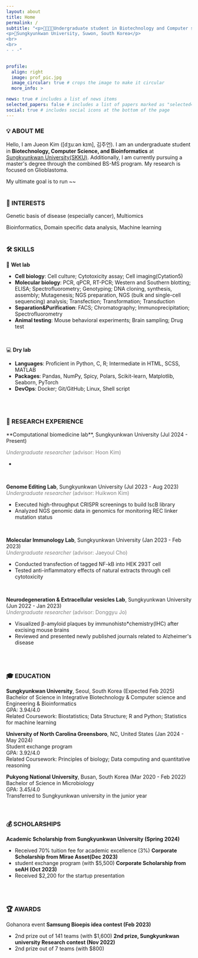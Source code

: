 ```yaml
---
layout: about
title: Home
permalink: /
subtitle: "<p>🧬👩🏻‍💻Undergraduate student in Biotechnology and Computer science</p>
<p>📍Sungkyunkwan University, Suwon, South Korea</p>
<br>
<br>
- - -"
  

profile:
  align: right
  image: prof_pic.jpg
  image_circular: true # crops the image to make it circular
  more_info: >

news: true # includes a list of news items
selected_papers: false # includes a list of papers marked as "selected={true}"
social: true # includes social icons at the bottom of the page
---
```



### 💡 ABOUT ME

Hello, I am Jueon Kim ([dʒuːən kɪm], 김주언). I am an undergraduate student in **Biotechnology, Computer Science, and Bioinformatics** at [Sungkyunkwan University(SKKU)](https://www.skku.edu/eng). Additionally, I am currently pursuing a master's degree through the combined BS-MS program. My research is focused on Glioblastoma.

My ultimate goal is to run ~~
<br>
<br>

### 🎯 INTERESTS
<p>Genetic basis of disease (especially cancer), Multiomics</p>
Bioinformatics, Domain specific data analysis, Machine learning
<br>
<br>

### 🛠️ SKILLS
🧪 **Wet lab**
- **Cell biology**: Cell culture; Cytotoxicity assay; Cell imaging(Cytation5)
- **Molecular biology**: PCR, qPCR, RT-PCR; Western and Southern blotting; ELISA; Spectrofluorometry; Genotyping; DNA cloning, synthesis, assembly; Mutagenesis; NGS preparation, NGS (bulk and single-cell sequencing) analysis; Transfection; Transformation; Transduction
- **Separation&Purification**: FACS; Chromatography; Immunoprecipitation; Spectrofluorometry
- **Animal testing**: Mouse behavioral experiments; Brain sampling; Drug test
<br>

💻 **Dry lab**
- **Languages**: Proficient in Python, C, R; Intermediate in HTML, SCSS, MATLAB
- **Packages**: Pandas, NumPy, Spicy, Polars, Scikit-learn, Matplotlib, Seaborn, PyTorch
- **DevOps**: Docker; Git/GitHub; Linux, Shell script
<br>
<br>

### 📑 RESEARCH EXPERIENCE
<p>**Computational biomedicine lab**, Sungkyunkwan University (Jul 2024 - Present) </p> 
<span style="color: gray;"><i>Undergraduate researcher</i> (advisor: Hoon Kim)</span>

- 
<br>

**Genome Editing Lab**, Sungkyunkwan University (Jul 2023 - Aug 2023)   
<span style="color: gray;"><i>Undergraduate researcher</i> (advisor: Huikwon Kim) </span>

- Executed high-throughput CRISPR screenings to build IscB library
- Analyzed NGS genomic data in genomics for monitoring REC linker mutation status
<br>

**Molecular Immunology Lab**, Sungkyunkwan University (Jan 2023 - Feb 2023)   
<span style="color: gray;"><i>Undergraduate researcher</i> (advisor: Jaeyoul Cho) </span>	

- Conducted transfection of tagged NF-kB into HEK 293T cell
- Tested anti-inflammatory effects of natural extracts through cell cytotoxicity
<br>

**Neurodegeneration & Extracellular vesicles Lab**, Sungkyunkwan University (Jun 2022 - Jan 2023)   
<span style="color: gray;"><i>Undergraduate researcher</i> (advisor: Donggyu Jo) </span>	

- Visualized β-amyloid plaques by immunohisto*chemistry(IHC) after excising mouse brains
- Reviewed and presented newly published journals related to Alzheimer's disease
<br>
<br>

### 🎓 EDUCATION
**Sungkyunkwan University**, Seoul, South Korea (Expected Feb 2025)   
  Bachelor of Science in Integrative Biotechnology & Computer science and Engineering & Bioinformatics   
  GPA: 3.94/4.0   
  Related Coursework: Biostatistics; Data Structure; R and Python; Statistics for machine learning

**University of North Carolina Greensboro**, NC, United States (Jan 2024 - May 2024)	  
  Student exchange program   
  GPA: 3.92/4.0   
  Related Coursework: Principles of biology; Data computing and quantitative reasoning

**Pukyong National University**, Busan, South Korea (Mar 2020 - Feb 2022)   
  Bachelor of Science in Microbiology   
  GPA: 3.45/4.0   
  Transferred to Sungkyunkwan university in the junior year   
<br>
<br>

### 💰 SCHOLARSHIPS
**Academic Scholarship from Sungkyunkwan University (Spring 2024)**
- Received 70% tuition fee for academic excellence (3%)
**Corporate Scholarship from Mirae Asset(Dec 2023)**
- student exchange program  (with $5,500)
**Corporate Scholarship from seAH (Oct 2023)**
- Received $2,200 for the startup presentation
<br>
<br>

### 🏆 AWARDS
Gohanora event 
**Samsung Bioepis idea contest (Feb 2023)**
- 2nd prize out of 141 teams (with $1,600)
**2nd prize, Sungkyunkwan university Research contest (Nov 2022)**
- 2nd prize out of 7 teams (with $800)

